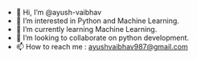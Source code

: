 - 👋 Hi, I’m @ayush-vaibhav
- 👀 I’m interested in Python and Machine Learning.
- 🌱 I’m currently learning Machine Learning.
- 💞️ I’m looking to collaborate on python development.
- 📫 How to reach me : ayushvaibhav987@gmail.com

<!---
ayush-vaibhav/ayush-vaibhav is a ✨ special ✨ repository because its `README.md` (this file) appears on your GitHub profile.
You can click the Preview link to take a look at your changes.
--->
